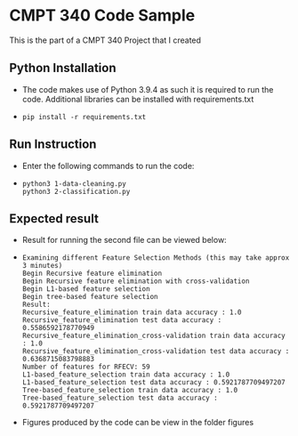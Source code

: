 # CMPT 340 Code Sample
This is the part of a CMPT 340 Project that I created
## Python Installation
* The code makes use of Python 3.9.4 as such it is required to run the code. Additional libraries can be installed with requirements.txt
* ```
  pip install -r requirements.txt
  ```
## Run Instruction
* Enter the following commands to run the code:
* ```
  python3 1-data-cleaning.py
  python3 2-classification.py
  ```
## Expected result
* Result for running the second file can be viewed below:
* ```
  Examining different Feature Selection Methods (this may take approx 3 minutes)
  Begin Recursive feature elimination
  Begin Recursive feature elimination with cross-validation
  Begin L1-based feature selection
  Begin tree-based feature selection
  Result:
  Recursive_feature_elimination train data accuracy : 1.0
  Recursive_feature_elimination test data accuracy : 0.5586592178770949
  Recursive_feature_elimination_cross-validation train data accuracy : 1.0
  Recursive_feature_elimination_cross-validation test data accuracy : 0.6368715083798883
  Number of features for RFECV: 59 
  L1-based_feature_selection train data accuracy : 1.0
  L1-based_feature_selection test data accuracy : 0.5921787709497207
  Tree-based_feature_selection train data accuracy : 1.0
  Tree-based_feature_selection test data accuracy : 0.5921787709497207
  ```
* Figures produced by the code can be view in the folder figures
